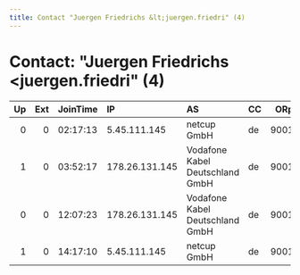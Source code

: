 ```yaml
---
title: Contact "Juergen Friedrichs &lt;juergen.friedri" (4)
---
```


# Contact: "Juergen Friedrichs &lt;juergen.friedri" (4)

|   Up |   Ext | JoinTime   | IP             | AS                              | CC   |   ORp |   Dirp | OS    | Version   | Nickname   |   eFamMembers |
|-----:|------:|:-----------|:---------------|:--------------------------------|:-----|------:|-------:|:------|:----------|:-----------|--------------:|
|    0 |     0 | 02:17:13   | 5.45.111.145   | netcup GmbH                     | de   |  9001 |      0 | Linux | 0.3.0.8   | juefried   |             1 |
|    1 |     0 | 03:52:17   | 178.26.131.145 | Vodafone Kabel Deutschland GmbH | de   |  9001 |      0 | Linux | 0.3.0.8   | juefried   |             1 |
|    0 |     0 | 12:07:23   | 178.26.131.145 | Vodafone Kabel Deutschland GmbH | de   |  9001 |      0 | Linux | 0.3.0.8   | juefried   |             1 |
|    1 |     0 | 14:17:10   | 5.45.111.145   | netcup GmbH                     | de   |  9001 |      0 | Linux | 0.3.0.8   | juefried   |             1 |
